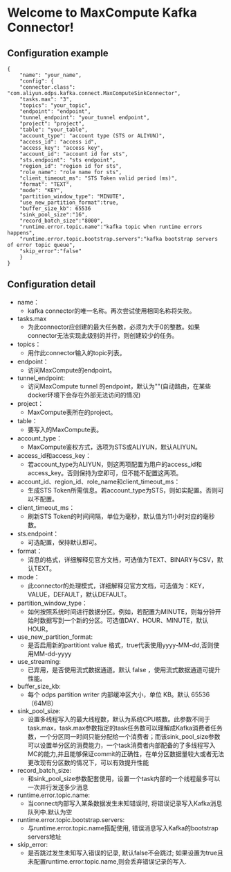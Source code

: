 # Welcome to MaxCompute Kafka Connector!

## Configuration example
````$xslt
{
    "name": "your_name",
    "config": {
	"connector.class": "com.aliyun.odps.kafka.connect.MaxComputeSinkConnector",
	"tasks.max": "3",
	"topics": "your_topic",
	"endpoint": "endpoint",
	"tunnel_endpoint": "your_tunnel endpoint",
	"project": "project",
	"table": "your_table",
	"account_type": "account type (STS or ALIYUN)",
	"access_id": "access id",
	"access_key": "access key",
	"account_id": "account id for sts",
	"sts.endpoint": "sts endpoint",
	"region_id": "region id for sts",
	"role_name": "role name for sts",
	"client_timeout_ms": "STS Token valid period (ms)",
	"format": "TEXT",
	"mode": "KEY",
	"partition_window_type": "MINUTE",
	"use_new_partition_format":true,
	"buffer_size_kb": 65536
	"sink_pool_size":"16",
	"record_batch_size":"8000",
	"runtime.error.topic.name":"kafka topic when runtime errors happens",
	"runtime.error.topic.bootstrap.servers":"kafka bootstrap servers of error topic queue",
	"skip_error":"false"
    }
}
````

## Configuration detail
- name：
  - kafka connector的唯一名称。再次尝试使用相同名称将失败。
- tasks.max
  - 为此connector应创建的最大任务数，必须为大于0的整数。如果connector无法实现此级别的并行，则创建较少的任务。
- topics：
  - 用作此connector输入的topic列表。
- endpoint：
  - 访问MaxCompute的endpoint。
- tunnel_endpoint: 
  - 访问MaxCompute tunnel 的endpoint，默认为""(自动路由，在某些docker环境下会存在外部无法访问的情况)
- project：
  - MaxCompute表所在的project。
- table：
  - 要写入的MaxCompute表。
- account_type：
  - MaxCompute鉴权方式，选项为STS或ALIYUN，默认ALIYUN。
- access_id和access_key：
  - 若account_type为ALIYUN，则这两项配置为用户的access_id和access_key。否则保持为空即可，但不能不配置这两项。
- account_id、region_id、role_name和client_timeout_ms：
  - 生成STS Token所需信息。若account_type为STS，则如实配置。否则可以不配置。
- client_timeout_ms：
  - 刷新STS Token的时间间隔，单位为毫秒，默认值为11小时对应的毫秒数。
- sts.endpoint：
  - 可选配置，保持默认即可。
- format：
  - 消息的格式，详细解释见官方文档，可选值为TEXT、BINARY与CSV，默认TEXT。
- mode：
  - 此connector的处理模式，详细解释见官方文档，可选值为：KEY，VALUE，DEFAULT，默认DEFAULT。
- partition_window_type：
  - 如何按照系统时间进行数据分区。例如，若配置为MINUTE，则每分钟开始时数据写到一个新的分区。可选值DAY、HOUR、MINUTE，默认HOUR。
- use_new_partition_format:
  - 是否启用新的partitiont value 格式，true代表使用yyyy-MM-dd,否则使用MM-dd-yyyy
- use_streaming: 
  - 已弃用，是否使用流式数据通道。默认 false ，使用流式数据通道可提升性能。
- buffer_size_kb: 
  - 每个 odps partition writer 内部缓冲区大小，单位 KB。默认 65536 （64MB）
- sink_pool_size: 
  - 设置多线程写入的最大线程数，默认为系统CPU核数。此参数不同于task.max，task.max参数指定的task任务数可以理解成Kafka消费者任务数，一个分区同一时间只能分配给一个消费者；而该sink_pool_size参数可以设置单分区的消费能力，一个task消费者内部配备的了多线程写入MC的能力,并且能够保证commit的正确性，在单分区数据量较大或者无法更改现有分区数的情况下，可以有效提升性能
- record_batch_size: 
  - 和sink_pool_size参数配套使用，设置一个task内部的一个线程最多可以一次并行发送多少消息
- runtime.error.topic.name: 
  - 当connect内部写入某条数据发生未知错误时, 将错误记录写入Kafka消息队列中.默认为空
- runtime.error.topic.bootstrap.servers: 
  - 与runtime.error.topic.name搭配使用, 错误消息写入Kafka的bootstrap servers地址
- skip_error: 
  - 是否跳过发生未知写入错误的记录, 默认false不会跳过; 如果设置为true且未配置runtime.error.topic.name,则会丢弃错误记录的写入.
